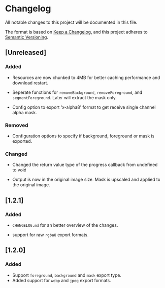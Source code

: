 # Changelog

All notable changes to this project will be documented in this file.

The format is based on [Keep a Changelog](https://keepachangelog.com/en/1.0.0/), and this project adheres to [Semantic Versioning](https://semver.org/spec/v2.0.0.html).

## [Unreleased]

### Added

- Resources are now chunked to 4MB for better caching performance and download restart.

- Seperate functions for `removeBackground`, `removeForeground`, and `segmentForeground`. Later will extract the mask only.

- Config option to export 'x-alpha8' format to get receive single channel alpha mask.

### Removed

- Configuration options to specify if background, foreground or mask is exported.

### Changed

- Changed the return value type of the progress callback from undefined to void

- Output is now in the original image size. Mask is upscaled and applied to the original image.

## [1.2.1]

### Added

- `CHANGELOG.md` for an better overview of the changes.

- support for raw `rgba8` export formats.

## [1.2.0]

### Added

- Support `foreground`, `background` and `mask` export type.
- Added support for `webp` and `jpeg` export formats.
